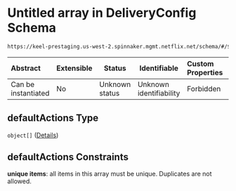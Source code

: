 # Untitled array in DeliveryConfig Schema

```txt
https://keel-prestaging.us-west-2.spinnaker.mgmt.netflix.net/schema/#/$defs/Listener/properties/defaultActions
```




| Abstract            | Extensible | Status         | Identifiable            | Custom Properties | Additional Properties | Access Restrictions | Defined In                                                    |
| :------------------ | ---------- | -------------- | ----------------------- | :---------------- | --------------------- | ------------------- | ------------------------------------------------------------- |
| Can be instantiated | No         | Unknown status | Unknown identifiability | Forbidden         | Allowed               | none                | [keel.schema.json\*](keel.schema.json "open original schema") |

## defaultActions Type

`object[]` ([Details](keel-defs-action.md))

## defaultActions Constraints

**unique items**: all items in this array must be unique. Duplicates are not allowed.
